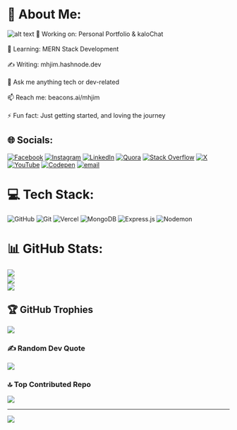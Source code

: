 # 💫 About Me:
![alt text](https://i.ibb.co.com/ySFRgry/MH-Jim.gif)
🔨 Working on: Personal Portfolio & kaloChat<br><br>🌱 Learning: MERN Stack Development<br><br>✍️ Writing: mhjim.hashnode.dev<br><br>💬 Ask me anything tech or dev-related<br><br>📫 Reach me: beacons.ai/mhjim<br><br>⚡ Fun fact: Just getting started, and loving the journey


## 🌐 Socials:
[![Facebook](https://img.shields.io/badge/Facebook-%231877F2.svg?logo=Facebook&logoColor=white)](https://facebook.com/@me.mhjim) [![Instagram](https://img.shields.io/badge/Instagram-%23E4405F.svg?logo=Instagram&logoColor=white)](https://instagram.com/@me.mhjim) [![LinkedIn](https://img.shields.io/badge/LinkedIn-%230077B5.svg?logo=linkedin&logoColor=white)](https://linkedin.com/in/@mehedi-h-jim) [![Quora](https://img.shields.io/badge/Quora-%23B92B27.svg?logo=Quora&logoColor=white)](https://quora.com/profile/@Mehedi-Hasan-Jim-2) [![Stack Overflow](https://img.shields.io/badge/-Stackoverflow-FE7A16?logo=stack-overflow&logoColor=white)](https://stackoverflow.com/users/@mehedi-hasan-jim) [![X](https://img.shields.io/badge/X-black.svg?logo=X&logoColor=white)](https://x.com/@mhjiminfo) [![YouTube](https://img.shields.io/badge/YouTube-%23FF0000.svg?logo=YouTube&logoColor=white)](https://youtube.com/@@Eng_Jim) [![Codepen](https://img.shields.io/badge/Codepen-000000?logo=codepen&logoColor=white)](https://codepen.io/@Mehedi-Hasan-Jim) [![email](https://img.shields.io/badge/Email-D14836?logo=gmail&logoColor=white)](mailto:mhjim.info@gmail.com) 

# 💻 Tech Stack:
![GitHub](https://img.shields.io/badge/github-%23121011.svg?style=flat&logo=github&logoColor=white) ![Git](https://img.shields.io/badge/git-%23F05033.svg?style=flat&logo=git&logoColor=white) ![Vercel](https://img.shields.io/badge/vercel-%23000000.svg?style=flat&logo=vercel&logoColor=white) ![MongoDB](https://img.shields.io/badge/MongoDB-%234ea94b.svg?style=flat&logo=mongodb&logoColor=white) ![Express.js](https://img.shields.io/badge/express.js-%23404d59.svg?style=flat&logo=express&logoColor=%2361DAFB) ![Nodemon](https://img.shields.io/badge/NODEMON-%23323330.svg?style=flat&logo=nodemon&logoColor=%BBDEAD)
# 📊 GitHub Stats:
![](https://github-readme-stats.vercel.app/api?username=mehedihjim&theme=dark&hide_border=false&include_all_commits=true&count_private=false)<br/>
![](https://nirzak-streak-stats.vercel.app/?user=mehedihjim&theme=dark&hide_border=false)<br/>
![](https://github-readme-stats.vercel.app/api/top-langs/?username=mehedihjim&theme=dark&hide_border=false&include_all_commits=true&count_private=false&layout=compact)

## 🏆 GitHub Trophies
![](https://github-profile-trophy.vercel.app/?username=mehedihjim&theme=radical&no-frame=false&no-bg=true&margin-w=4)

### ✍️ Random Dev Quote
![](https://quotes-github-readme.vercel.app/api?type=horizontal&theme=radical)

### 🔝 Top Contributed Repo
![](https://github-contributor-stats.vercel.app/api?username=mehedihjim&limit=5&theme=dark&combine_all_yearly_contributions=true)

---
[![](https://visitcount.itsvg.in/api?id=mehedihjim&icon=9&color=0)](https://visitcount.itsvg.in)

<!-- Proudly created with GPRM ( https://gprm.itsvg.in ) -->
